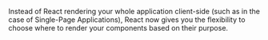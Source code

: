 Instead of React rendering your whole application client-side (such as in the case of Single-Page Applications), React now gives you the flexibility to choose where to render your components based on their purpose.